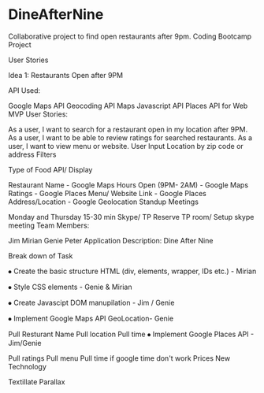 
# DineAfterNine

Collaborative project to find open restaurants after 9pm.
Coding Bootcamp Project

User Stories

Idea 1: Restaurants Open after 9PM

API Used:

Google Maps API
Geocoding API
Maps Javascript API
Places API for Web
MVP User Stories:

As a user, I want to search for a restaurant open in my location after 9PM.
As a user, I want to be able to review ratings for searched restaurants.
As a user, I want to view menu or website.
User Input
Location by zip code or address
Filters

Type of Food
API/ Display

Restaurant Name - Google Maps
Hours Open (9PM- 2AM) - Google Maps
Ratings - Google Places
Menu/ Website Link - Google Places
Address/Location - Google Geolocation
Standup Meetings

Monday and Thursday
15-30 min Skype/ TP
Reserve TP room/ Setup skype meeting
Team Members:

Jim
Mirian
Genie
Peter
Application Description: Dine After Nine

Break down of Task

⦁ Create the basic structure HTML (div, elements, wrapper, IDs etc.) - Mirian

⦁ Style CSS elements - Genie & Mirian

⦁ Create Javascipt DOM manupilation - Jim / Genie

⦁	Implement Google Maps API GeoLocation- Genie

Pull Resturant Name
Pull location
Pull time
⦁	Implement Google Places API - Jim/Genie

Pull ratings
Pull menu
Pull time if google time don't work
Prices
New Technology

Textillate
Parallax